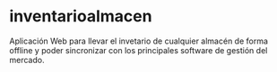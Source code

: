 # inventarioalmacen
Aplicación Web para llevar el invetario de cualquier almacén de forma offline y poder sincronizar con los principales software de gestión del mercado.
